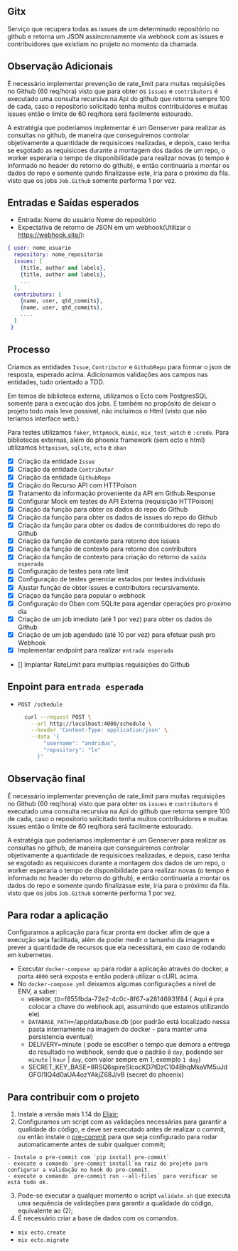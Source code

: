 ## Gitx

Serviço que recupera todas as issues de um determinado repositório no github e retorna um JSON assincronamente via webhook com as issues e contribuidores que existiam no projeto no momento da chamada.

## Observação Adicionais

  É necessário implementar prevenção de rate_limit para muitas requisições no Github (60 req/hora) visto que para obter os `issues` e `contributors` é executado uma consulta recursiva na Api do github que retorna sempre 100 de cada, caso o repositorio solicitado tenha muitos contribuidores e muitas issues então o limite de 60 req/hora será facilmente estourado.

  A estratégia que poderiamos implementar é um Genserver para realizar as consultas no github, de maneira que conseguiremos controlar objetivamente a quantidade de requisicoes realizadas, e depois, caso tenha se esgotado as requisicoes durante a montagem dos dados de um repo, o worker esperaria o tempo de disponibilidade para realizar novas (o tempo é informado no header do retorno do github), e então continuaria a montar os dados do repo e somente qundo finalizasse este, iria para o próximo da fila. visto que os jobs `Job.Github` somente performa 1 por vez.

## Entradas e Saídas esperados
- Entrada: Nome do usuário Nome do repositório
- Expectativa de retorno de JSON em um webhook(Utilizar o https://webhook.site/):

```elixir
{ user: nome_usuario
  repository: nome_repositorio
  issues: [
    {title, author and labels},
    {title, author and labels},
    ...
  ],
  contributors: [
    {name, user, qtd_commits},
    {name, user, qtd_commits},
    ....
  ]
 }
```

## Processo

  Criamos as entidades `Issue`, `Contributor` e `GithubRepo` para formar o json de resposta, esperado acima.
  Adicionamos validações aos campos nas entidades, tudo orientado a TDD.

  Em temos de biblioteca externa, utilizamos o Ecto com PostgresSQL somente para a execução dos jobs. E também no propósito de deixar o projeto todo mais leve possivel, não incluímos o Html (visto que não teriamos interface web.)

  Para testes utilizamos `faker`, `httpmock`, `mimic`, `mix_test_watch` e `:credo`.
  Para bibliotecas externas, além do phoenix framework (sem ecto e html) utilizamos `httpoison`, `sqlite`, `ecto` e `oban`

  - [x] Criação da entidade `Issue`
  - [x] Criação da entidade `Contributor`
  - [x] Criação da entidade `GithubRepo`
  - [x] Criação do Recurso API com HTTPoison
  - [x] Tratamento da informação proveniente da API em Github.Response
  - [x] Configurar Mock em testes de API Externa (requisição HTTPoison)
  - [x] Criação da função para obter os dados do repo do Github
  - [x] Criação da função para obter os dados de issues do repo do Github
  - [x] Criação da função para obter os dados de contribuidores do repo do Github
  - [x] Criação da função de contexto para retorno dos issues
  - [x] Criação da função de contexto para retorno dos contributors
  - [x] Criação da função de contexto para criação do retorno da `saída esperada`
  - [x] Configuração de testes para rate limit
  - [x] Configuração de testes gerenciar estados por testes individuais
  - [x] Ajustar função de obter issues e contributors recursivamente.
  - [x] Criaçao da função para popular o webhook
  - [x] Configuração do Oban com SQLite para agendar operações pro proximo dia
  - [x] Criação de um job imediato (até 1 por vez) para obter os dados do Github
  - [x] Criação de um job agendado (até 10 por vez) para efetuar push pro Webhook
  - [x] Implementar endpoint para realizar `entrada esperada`
  - [] Implantar RateLimit para multiplas requisições do Github

## Enpoint para `entrada esperada`

  - `POST /schedule`

    ```bash
      curl --request POST \
        --url http://localhost:4000/schedule \
        --header 'Content-Type: application/json' \
        --data '{
            "username": "andridus",
            "repository": "lx"
          }'
    ```

## Observação final
  É necessário implementar prevenção de rate_limit para muitas requisições no Github (60 req/hora) visto que para obter os `issues` e `contributors` é executado uma consulta recursiva na Api do github que retorna sempre 100 de cada, caso o repositorio solicitado tenha muitos contribuidores e muitas issues então o limite de 60 req/hora será facilmente estourado.

  A estratégia que poderiamos implementar é um Genserver para realizar as consultas no github, de maneira que conseguiremos controlar objetivamente a quantidade de requisicoes realizadas, e depois, caso tenha se esgotado as requisicoes durante a montagem dos dados de um repo, o worker esperaria o tempo de disponibilidade para realizar novas (o tempo é informado no header do retorno do github), e então continuaria a montar os dados do repo e somente qundo finalizasse este, iria para o próximo da fila. visto que os jobs `Job.Github` somente performa 1 por vez.

## Para rodar a aplicação
  Configuramos a aplicação para ficar pronta em docker afim de que a execução seja facilitada, além de poder medir o tamanho da imagem e prever a quantidade de recursos que ela necessitará, em caso de rodando em kubernetes.

  * Executar `docker-compose up` para rodar a aplicação através do docker, a porta `4000` será exposta e então poderá utilizar o cURL acima.
  * No `docker-compose.yml` deixamos algumas configurações a nivel de ENV, a saber:
      - `WEBHOOK_ID`=f855fbda-72e2-4c0c-8f67-a28146931f84 ( Aqui é pra colocar a chave do webhook.api, assumindo que estamos utilizando ele)
      - `DATABASE_PATH`=/app/data/base.db (por padrão está localizado nessa pasta internamente na imagem do docker - para manter uma persistencia eventual)
      - DELIVERY=minute ( pode se escolher o tempo que demora a entrega do resultado no webhook, sendo que o padrão é `day`, podendo ser `minute` | `hour` | `day`, com valor sempre em 1, exemplo `1 day`)
      - SECRET_KEY_BASE=8RSQ6spireSlcocKD7tDzC104BhqMkaVM5uJdGFGl1IQ4d0aUA4ozYAkjZ68J/vB (secret do phoenix)

## Para contribuir com o projeto

  1. Instale a versão mais 1.14 do [Elixir](https://elixir-lang.org/install.html);
  2. Configuramos um script com as validações necessárias para garantir a qualidade do código, e deve ser executado antes de realizar o commit, ou então instale o [pre-commit](https://pre-commit.com/) para que seja configurado para rodar automaticamente antes de subir qualquer commit;

    - Instale o pre-commit com `pip install pre-commit`
    - execute o comando `pre-commit install`na raiz do projeto para configurar a validação no hook do pre-commit.
    - execute o comando `pre-commit run --all-files` para verificar se está tudo ok.

  3. Pode-se executar a qualquer momento o script `validate.sh` que executa uma sequência de validações para garantir a qualidade do código, equivalente ao (2);
  4. É necessário criar a base de dados com os comandos.
  - `mix ecto.create`
  - `mix ecto.migrate`
